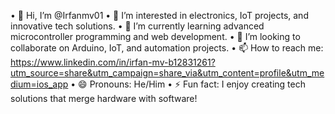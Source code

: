 •	👋 Hi, I’m @Irfanmv01
	•	👀 I’m interested in electronics, IoT projects, and innovative tech solutions.
	•	🌱 I’m currently learning advanced microcontroller programming and web development.
	•	💞️ I’m looking to collaborate on Arduino, IoT, and automation projects.
	•	📫 How to reach me: https://www.linkedin.com/in/irfan-mv-b12831261?utm_source=share&utm_campaign=share_via&utm_content=profile&utm_medium=ios_app
	•	😄 Pronouns: He/Him
	•	⚡ Fun fact: I enjoy creating tech solutions that merge hardware with software!<!---
Irfanmv01/Irfanmv01 is a ✨ special ✨ repository because its `README.md` (this file) appears on your GitHub profile.
You can click the Preview link to take a look at your changes.
--->
